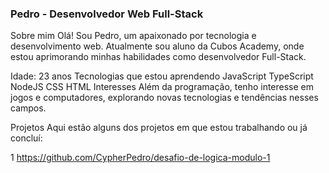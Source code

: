 

### Pedro - Desenvolvedor Web Full-Stack
Sobre mim
Olá! Sou Pedro, um apaixonado por tecnologia e desenvolvimento web. Atualmente sou aluno da Cubos Academy, onde estou aprimorando minhas habilidades como desenvolvedor Full-Stack.

Idade: 23 anos
Tecnologias que estou aprendendo
JavaScript
TypeScript
NodeJS
CSS
HTML
Interesses
Além da programação, tenho interesse em jogos e computadores, explorando novas tecnologias e tendências nesses campos.

Projetos
Aqui estão alguns dos projetos em que estou trabalhando ou já concluí:

1 https://github.com/CypherPedro/desafio-de-logica-modulo-1

